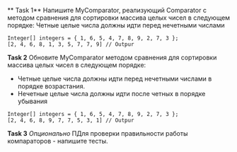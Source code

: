 ** Task 1**
Напишите MyComparator, реализующий Comparator с методом сравнения для сортировки массива целых чисел в следующем порядке:
Четные целые числа должны идти перед нечетными числами
```
Integer[] integers = { 1, 6, 5, 4, 7, 8, 9, 2, 7, 3 };
[2, 4, 6, 8, 1, 3, 5, 7, 7, 9] // Outpur
```


**Task 2**
Обновите MyComparator методом сравнения для сортировки массива целых чисел в следующем порядке:
- Четные целые числа должны идти перед нечетными числами в порядке возрастания.
- Нечетные целые числа должны идти после четных в порядке убывания
```
Integer[] integers = { 1, 6, 5, 4, 7, 8, 9, 2, 7, 3 };
[2, 4, 6, 8, 9, 7, 7, 5, 3, 1] // Outpur
```



**Task 3** *Опционально*
ПДля проверки правильности работы компараторов - напишите тесты.












